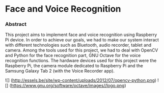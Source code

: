 Face and Voice Recognition
==========================

### Abstract 
This project aims to implement face and voice recognition using Raspberry Pi device. In order to achieve our goals, we had to make our system interact with different technologies such as Bluetooth, audio recorder, tablet and camera.
Among the tools used for this project, we had to deal with OpenCV and Python for the face recognition part, GNU Octave for the voice recognition functions.
The hardware devices used for this project were the Raspberry Pi, the camera module dedicated to Raspberry Pi and the Samsung Galaxy Tab 2 (with the Voice Recorder app).

![] (http://essels.be/site/wp-content/uploads/2012/07/opencv-python.png) ![] (https://www.gnu.org/software/octave/images//logo.png)



